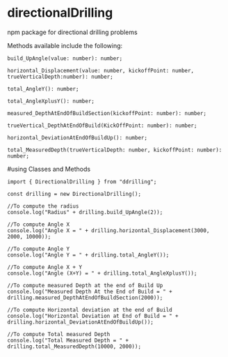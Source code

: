 # directionalDrilling
npm package for directional drilling problems

Methods available include the following:

    build_UpAngle(value: number): number;

    horizontal_Displacement(value: number, kickoffPoint: number, trueVerticalDepth:number): number;

    total_AngleY(): number;

    total_AngleXplusY(): number;

    measured_DepthAtEndOfBuildSection(kickoffPoint: number): number;

    trueVertical_DepthAtEndOfBuild(KickOffPoint: number): number;

    horizontal_DeviationAtEndOfBuildUp(): number;
    
    total_MeasuredDepth(trueVerticalDepth: number, kickoffPoint: number): number;
    
    
#using Classes and Methods

    import { DirectionalDrilling } from "ddrilling";

    const drilling = new DirectionalDrilling();

    //To compute the radius
    console.log("Radius" + drilling.build_UpAngle(2));

    //To compute Angle X
    console.log("Angle X = " + drilling.horizontal_Displacement(3000, 2000, 10000));

    //To compute Angle Y
    console.log("Angle Y = " + drilling.total_AngleY());

    //To compute Angle X + Y
    console.log("Angle (X+Y) = " + drilling.total_AngleXplusY());

    //To compute measured Depth at the end of Build Up
    console.log("Measured Depth At the End of Build = " + drilling.measured_DepthAtEndOfBuildSection(2000));

    //To compute Horizontal deviation at the end of Build
    console.log("Horizontal Deviation at End of Build = " + drilling.horizontal_DeviationAtEndOfBuildUp());

    //To compute Total measured Depth
    console.log("Total Measured Depth = " + drilling.total_MeasuredDepth(10000, 2000));

